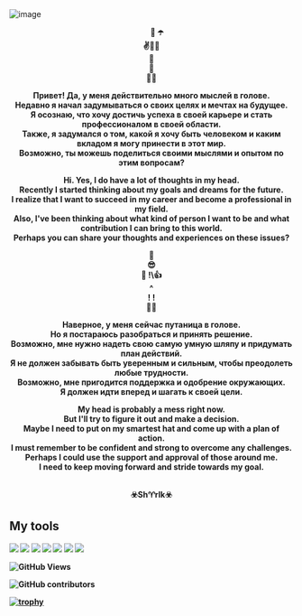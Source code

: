 <img src="https://res.cloudinary.com/dxcgfa3e2/image/upload/v1737904115/images/iqjlf2ywbpammulpiisl.png" alt="image">
<b>
<p align="center">&nbsp;&nbsp;&nbsp;&nbsp;&nbsp;&nbsp;🎩 ☂️  
<br>✌️🎲🤞  
<br>🧣  
<br>👖  
<br>👞👞  

<p align="center">Привет! Да, у меня действительно много мыслей в голове.  
<br>Недавно я начал задумываться о своих целях и мечтах на будущее.  
<br>Я осознаю, что хочу достичь успеха в своей карьере и стать профессионалом в своей области.  
<br>Также, я задумался о том, какой я хочу быть человеком и каким вкладом я могу принести в этот мир.  
<br>Возможно, ты можешь поделиться своими мыслями и опытом по этим вопросам?

<p align="center">Hi. Yes, I do have a lot of thoughts in my head.
<br>Recently I started thinking about my goals and dreams for the future.
<br>I realize that I want to succeed in my career and become a professional in my field.
<br>Also, I've been thinking about what kind of person I want to be and what contribution I can bring to this world.
<br>Perhaps you can share your thoughts and experiences on these issues?

<p align="center">🎩
<br>😎
<br>💪 !\👍
<br>^
<br>!  !
<br>👞👞

<p align="center">Наверное, у меня сейчас путаница в голове.
<br>Но я постараюсь разобраться и принять решение.
<br>Возможно, мне нужно надеть свою самую умную шляпу и придумать план действий.
<br>Я не должен забывать быть уверенным и сильным, чтобы преодолеть любые трудности.
<br>Возможно, мне пригодится поддержка и одобрение окружающих.
<br>Я должен идти вперед и шагать к своей цели.

<p align="center">My head is probably a mess right now.
<br>But I'll try to figure it out and make a decision.
<br>Maybe I need to put on my smartest hat and come up with a plan of action.
<br>I must remember to be confident and strong to overcome any challenges.
<br>Perhaps I could use the support and approval of those around me.
<br>I need to keep moving forward and stride towards my goal.

<p align="center">
<br>☣️Sh♈rIk☣️

###
<h2 align="left">My tools</h2>
<img src="https://res.cloudinary.com/dxcgfa3e2/image/upload/v1738695707/images/zuhw7wta7zjfdcw2xi94.ico">
<img src="https://res.cloudinary.com/dxcgfa3e2/image/upload/v1738695707/images/bfvcbtrwq7kiae8rxdj5.png">
<img src="https://res.cloudinary.com/dxcgfa3e2/image/upload/v1738695707/images/akfmcrijvhqlqgpu5hso.png">
<img src="https://res.cloudinary.com/dxcgfa3e2/image/upload/v1738695707/images/h6hss76lt4k2fw2obgh0.ico">
<img src="https://res.cloudinary.com/dxcgfa3e2/image/upload/v1738695707/images/ecabpg1pks0kprxfr89o.png">
<img src="https://res.cloudinary.com/dxcgfa3e2/image/upload/v1738695706/images/yt2dwjuttmgrv5ytldmy.png">
<img src="https://res.cloudinary.com/dxcgfa3e2/image/upload/v1738695706/images/blvge8ws9hjupsgxvzvd.png">


![GitHub Views](https://komarev.com/ghpvc/?username=Vasilivi4&color=blue)

![GitHub contributors](https://img.shields.io/github/contributors/Vasilivi4/money_man)

[![trophy](https://github-profile-trophy.vercel.app/?username=Vasilivi4)](https://github.com/ryo-ma/github-profile-trophy)

